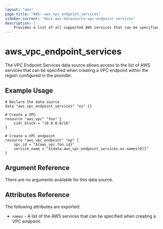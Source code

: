 ```yaml
---
layout: "aws"
page_title: "AWS: aws_vpc_endpoint_services"
sidebar_current: "docs-aws-datasource-vpc-endpoint-services"
description: |-
    Provides a list of all supported AWS services that can be specified when creating a VPC endpoint.
---
```


# aws\_vpc\_endpoint\_services

The VPC Endpoint Services data source allows access to the list of AWS
services that can be specified when creating a VPC endpoint within the region
configured in the provider.

## Example Usage

```
# Declare the data source
data "aws_vpc_endpoint_services" "es" {}

# Create a VPC
resource "aws_vpc" "foo" {
    cidr_block = "10.0.0.0/16"
}

# Create a VPC endpoint
resource "aws_vpc_endpoint" "ep" {
    vpc_id = "${aws_vpc.foo.id}"
    service_name = "${data.aws_vpc_endpoint_services.es.names[0]}"
}
```

## Argument Reference

There are no arguments available for this data source.

## Attributes Reference

The following attributes are exported:

* `names` - A list of the AWS services that can be specified when creating a VPC endpoint.
